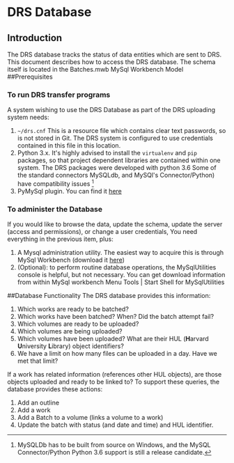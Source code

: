 # DRS Database
## Introduction
The DRS database tracks the status of data entities which are sent to DRS. This
document describes how to access the DRS database. The schema itself is located in the Batches.mwb MySql Workbench Model
##Prerequisites
### To run DRS transfer programs
A system wishing to use the DRS Database as part of the DRS uploading system needs:
1. `~/drs.cnf` This is a resource file which contains clear text passwords, so is not stored in Git. The DRS system is configured to use credentials contained in this file in this location.
2. Python 3.x. It's highly advised to install the `virtualenv` and `pip` packages, so that project dependent libraries are contained within one system. The DRS packages were developed with python 3.6 Some of the standard connectors MySQLdb, and MySQl's Connector/Python) have compatibility issues [^1]
3. PyMySql plugin. You can find it [here](https://pypi.python.org/pypi/PyMySQL/)

[^1]: MySQLDb has to be built from source on Windows, and the MySQL Connector/Python Python 3.6 support is still a release candidate.

### To administer the Database
If you would like to browse the data, update the schema, update the server (access and permissions), or change a user credentials,  You need everything in the previous item, plus:
1. A Mysql administration utility. The easiest way to acquire this is through MySql Workbench (download it [here](https://dev.mysql.com/downloads/workbench/))
2. (Optional): to perform routine database operations, the MySqlUtilities console is helpful, but not necessary. You can get download information from within MySql workbench Menu Tools | Start Shell for MySqlUtilities  

##Database Functionality
The DRS database provides this information:
1. Which works are ready to be batched?
2. Which works have been batched? When? Did the batch attempt fail?
3. Which volumes are ready to be uploaded?
4. Which volumes are being uploaded?
5. Which volumes have been uploaded? What are their HUL (**H**arvard **U**niversity **L**ibrary) object identifiers?
6. We have a limit on how many files can be uploaded in a day. Have we met that limit?

If a work has related information (references other HUL objects), are those objects uploaded and ready to be linked to?
To support these queries, the database provides these actions:
1. Add an outline
2. Add a work
3. Add a Batch to a volume (links a volume to a work)
4. Update the batch with status (and date and time) and HUL identifier.
